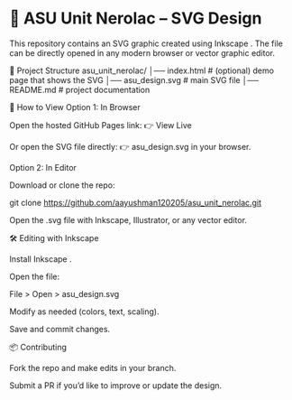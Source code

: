 # 🎨 ASU Unit Nerolac – SVG Design

This repository contains an SVG graphic created using Inkscape
.
The file can be directly opened in any modern browser or vector graphic editor.

📂 Project Structure
asu_unit_nerolac/
│── index.html   # (optional) demo page that shows the SVG
│── asu_design.svg   # main SVG file
│── README.md    # project documentation

🚀 How to View
Option 1: In Browser

Open the hosted GitHub Pages link:
👉 View Live

Or open the SVG file directly:
👉 asu_design.svg in your browser.

Option 2: In Editor

Download or clone the repo:

git clone https://github.com/aayushman120205/asu_unit_nerolac.git


Open the .svg file with Inkscape, Illustrator, or any vector editor.

🛠️ Editing with Inkscape

Install Inkscape
.

Open the file:

File > Open > asu_design.svg


Modify as needed (colors, text, scaling).

Save and commit changes.

📦 Contributing

Fork the repo and make edits in your branch.

Submit a PR if you’d like to improve or update the design.
